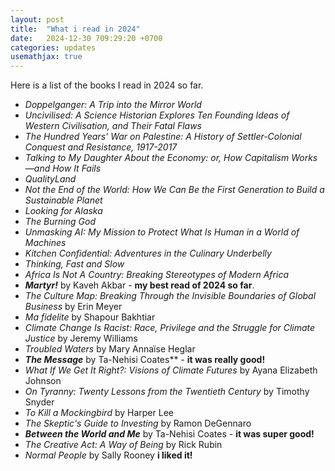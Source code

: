 ```yaml
---
layout: post
title:  "What i read in 2024"
date:   2024-12-30 709:29:20 +0700
categories: updates
usemathjax: true
---
```


Here is a list of the books I read in 2024 so far.

- *Doppelganger: A Trip into the Mirror World*
- *Uncivilised: A Science Historian Explores Ten Founding Ideas of Western Civilisation, and Their Fatal Flaws*
- *The Hundred Years' War on Palestine: A History of Settler-Colonial Conquest and Resistance, 1917-2017*
- *Talking to My Daughter About the Economy: or, How Capitalism Works—and How It Fails*
- *QualityLand*
- *Not the End of the World: How We Can Be the First Generation to Build a Sustainable Planet*
- *Looking for Alaska*
- *The Burning God*
- *Unmasking AI: My Mission to Protect What Is Human in a World of Machines*
- *Kitchen Confidential: Adventures in the Culinary Underbelly*
- *Thinking, Fast and Slow*
- *Africa Is Not A Country: Breaking Stereotypes of Modern Africa*
- ***Martyr!*** by Kaveh Akbar - **my best read of 2024 so far**.
- *The Culture Map: Breaking Through the Invisible Boundaries of Global Business* by Erin Meyer
- *Ma fidelite* by Shapour Bakhtiar
- *Climate Change Is Racist: Race, Privilege and the Struggle for Climate Justice* by Jeremy Williams
- *Troubled Waters* by Mary Annaïse Heglar
- ***The Message*** by Ta-Nehisi Coates** - **it was really good!**
- *What If We Get It Right?: Visions of Climate Futures* by Ayana Elizabeth Johnson
- *On Tyranny: Twenty Lessons from the Twentieth Century* by Timothy Snyder
- *To Kill a Mockingbird* by Harper Lee
- *The Skeptic's Guide to Investing* by Ramon DeGennaro
- ***Between the World and Me*** by Ta-Nehisi Coates  - **it was super good!**
- *The Creative Act: A Way of Being* by Rick Rubin
- *Normal People* by Sally Rooney **i liked it!**
